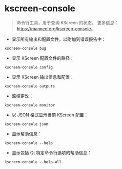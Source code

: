 # kscreen-console

> 命令行工具，用于查询 KScreen 的状态。
> 更多信息：<https://manned.org/kscreen-console>。

- 显示所有输出和配置文件，以附加到错误报告中：

`kscreen-console bug`

- 显示 KScreen 配置文件的路径：

`kscreen-console config`

- 显示 KScreen 输出信息和配置：

`kscreen-console outputs`

- 监控更改：

`kscreen-console monitor`

- 以 JSON 格式显示当前 KScreen 配置：

`kscreen-console json`

- 显示帮助信息：

`kscreen-console --help`

- 显示包括 Qt 特定命令行选项的帮助信息：

`kscreen-console --help-all`